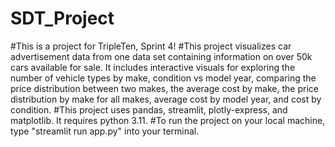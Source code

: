 # SDT_Project
#This is a project for TripleTen, Sprint 4!
#This project visualizes car advertisement data from one data set containing information on over 50k cars available for sale.  It includes interactive visuals for exploring the number of vehicle types by make, condition vs model year, comparing the price distribution between two makes, the average cost by make, the price distribution by make for all makes, average cost by model year, and cost by condition.
#This project uses pandas, streamlit, plotly-express, and matplotlib.  It requires python 3.11.
#To run the project on your local machine, type "streamlit run app.py" into your terminal.